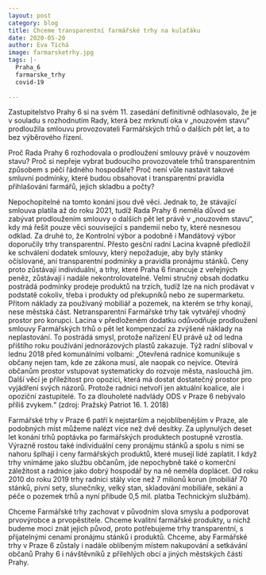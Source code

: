 ```yaml
---
layout: post
category: blog
title: Chceme transparentní farmářské trhy na kulaťáku
date: 2020-05-20
author: Eva Tichá
image: farmarsketrhy.jpg
tags: |-
  Praha_6
  farmarske_trhy
  covid-19
  
---
```

Zastupitelstvo Prahy 6 si na svém 11. zasedání definitivně odhlasovalo, že je v souladu s rozhodnutím Rady, která bez mrknutí oka v „nouzovém stavu“ prodloužila smlouvu provozovateli Farmářských trhů o dalších pět let, a to bez výběrového řízení.

Proč Rada Prahy 6 rozhodovala o prodloužení smlouvy právě v nouzovém stavu? Proč si nepřeje vybrat budoucího provozovatele trhů transparentním způsobem s péčí řádného hospodáře? Proč není vůle nastavit takové smluvní podmínky, které budou obsahovat i transparentní pravidla přihlašování farmářů, jejich skladbu a počty? 

Nepochopitelné na tomto konání jsou dvě věci. Jednak to, že stávající smlouva platila až do roku 2021, tudíž Rada Prahy 6 neměla důvod se zabývat prodloužením smlouvy o dalších pět let právě v „nouzovém stavu“, kdy má řešit pouze věci související s pandemií nebo ty, které nesnesou odklad. Za druhé to, že Kontrolní výbor a podobně i Mandátový výbor doporučily trhy transparentní. Přesto gesční radní Lacina kvapně předložil ke schválení dodatek smlouvy, který nepožaduje, aby byly stánky očíslované, ani transparentní podmínky a pravidla pronájmu stánků. Ceny proto zůstávají individuální, a trhy, které Praha 6 financuje z veřejných peněz, zůstávají i nadále nekontrolovatelné. Velmi stručný obsah dodatku postrádá podmínky prodeje produktů na trzích, tudíž lze na nich prodávat v podstatě cokoliv, třeba i produkty od překupníků nebo ze supermarketu. Přitom náklady za používaný mobiliář a pozemek, na kterém se trhy konají, nese městská část. Netransparentní Farmářské trhy tak vytvářejí vhodný prostor pro korupci. Lacina v předloženém dodatku odůvodňuje prodloužení smlouvy Farmářských trhů o pět let kompenzací za zvýšené náklady na neplastování. To postrádá smysl, protože nařízení EU právě už od ledna příštího roku používání jednorázových plastů zakazuje. Týž radní sliboval v lednu 2018 před komunálními volbami: „Otevřená radnice komunikuje s občany nejen tam, kde ze zákona musí, ale naopak co nejvíce. Otevírá občanům prostor vstupovat systematicky do rozvoje města, naslouchá jim. Další věcí je příležitost pro opozici, která má dostat dostatečný prostor pro vyjádření svých názorů. Protože radnici netvoří jen aktuální koalice, ale i opoziční zastupitelé. To za dlouholeté nadvlády ODS v Praze 6 nebývalo příliš zvykem.“ (zdroj: Pražský Patriot 16. 1. 2018)

Farmářské trhy v Praze 6 patří k nejstarším a nejoblíbenějším v Praze, ale podobných míst můžeme nalézt více než dvě desítky. Za uplynulých deset let konání trhů poptávka po farmářských produktech postupně vzrostla. Výrazně rostou také individuální ceny pronájmu stánků a spolu s nimi se nahoru šplhají i ceny farmářských produktů, které musejí lidé zaplatit. I když trhy vnímáme jako službu občanům, jde nepochybně také o komerční záležitost a radnice jako dobrý hospodář by na ně neměla doplácet. Od roku 2010 do roku 2019 trhy radnici stály více než 7 milionů korun (mobiliář 70 stánků, pivní sety, slunečníky, velký stan, skladování mobiliáře, sekání a péče o pozemek trhů a nyní přibude 0,5 mil. platba Technickým službám).

Chceme Farmářské trhy zachovat v původním slova smyslu a podporovat prvovýrobce a prvopěstitele. Chceme kvalitní farmářské produkty, u nichž budeme moci znát jejich původ, proto potřebujeme trhy transparentní, s přijatelnými cenami pronájmu stánků i produktů.  Chceme, aby Farmářské trhy v Praze 6 zůstaly i nadále oblíbeným místem nakupování a setkávání občanů Prahy 6 i návštěvníků z přilehlých obcí a jiných městských částí Prahy.
